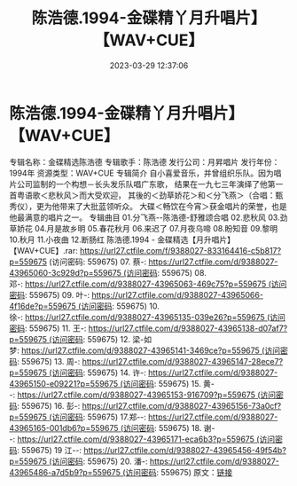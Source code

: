 ﻿---
title: 陈浩德.1994-金碟精丫月升唱片】【WAV+CUE】
date: 2023-03-29 12:37:06
categories: WAV车载音乐、镜像
tags: 华语中文
---
# 陈浩德.1994-金碟精丫月升唱片】【WAV+CUE】

专辑名称：金碟精选陈浩德
专辑歌手：陈浩德
发行公司：月昇唱片
发行年份：1994年
资源类型：WAV+CUE
专辑简介
自小喜爱音乐，并曾组织乐队。因为唱片公司监制的一个构想－长头发乐队唱广东歌，
结果在一九七三年演绎了他第一首粤语歌＜悲秋风＞而大受欢迎，
其後的＜劲草娇花＞和＜分飞燕＞（合唱：甄秀仪），更为他带来了大批蓝领听众。
大碟＜畅饮在今宵＞获金唱片的荣誉，也是他最满意的唱片之一。
专辑曲目
01.分飞燕--陈浩德-舒雅颂合唱
02.悲秋风
03.劲草娇花
04.月是故乡明
05.春花秋月
06.来迟了
07.月夜乌啼
08.盼知音
09.黎明
10.秋月
11.小夜曲
12.断肠红
陈浩德.1994 - 金碟精选【月升唱片】【WAV+CUE】.rar: https://url27.ctfile.com/f/9388027-833164416-c5b817?p=559675
(访问密码: 559675)
07. 蔡-: https://url27.ctfile.com/d/9388027-43965060-3c929d?p=559675 (访问密码:
559675)
08. 邓-: https://url27.ctfile.com/d/9388027-43965063-469c75?p=559675 (访问密码:
559675)
09. 叶-: https://url27.ctfile.com/d/9388027-43965066-4f16de?p=559675 (访问密码:
559675)
10.徐-: https://url27.ctfile.com/d/9388027-43965135-039e26?p=559675 (访问密码:
559675)
11. 王-: https://url27.ctfile.com/d/9388027-43965138-d07af7?p=559675 (访问密码:
559675)
12. 梁-如梦: https://url27.ctfile.com/d/9388027-43965141-3469ce?p=559675 (访问密码:
559675)
13. 周-: https://url27.ctfile.com/d/9388027-43965147-28ece7?p=559675 (访问密码:
559675)
14. 许-: https://url27.ctfile.com/d/9388027-43965150-e09221?p=559675 (访问密码:
559675)
15. 黄--: https://url27.ctfile.com/d/9388027-43965153-916709?p=559675 (访问密码:
559675)
16. 彭-: https://url27.ctfile.com/d/9388027-43965156-73a0cf?p=559675 (访问密码:
559675)
17.郑--: https://url27.ctfile.com/d/9388027-43965165-001db6?p=559675 (访问密码:
559675)
18. 谢--: https://url27.ctfile.com/d/9388027-43965171-eca6b3?p=559675 (访问密码:
559675)
19 江--: https://url27.ctfile.com/d/9388027-43965456-49f54b?p=559675 (访问密码:
559675)
20. 潘-: https://url27.ctfile.com/d/9388027-43965486-a7d5b9?p=559675 (访问密码:
559675)
原文：[链接](https://blog.sina.com.cn/s/blog_1647c7e7601031176.html)